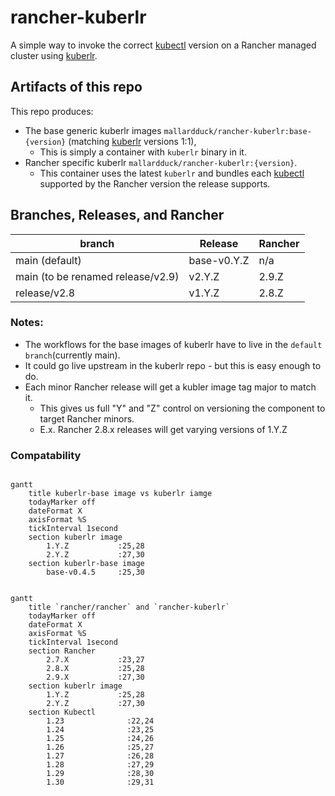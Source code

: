 # rancher-kuberlr
A simple way to invoke the correct [kubectl](https://github.com/rancher/kubectl) version on a Rancher managed cluster using [kuberlr](https://github.com/flavio/kuberlr).

## Artifacts of this repo
This repo produces:
- The base generic kuberlr images `mallardduck/rancher-kuberlr:base-{version}` (matching [kuberlr](https://github.com/flavio/kuberlr) versions 1:1),
  - This is simply a container with `kuberlr` binary in it.
- Rancher specific kuberlr `mallardduck/rancher-kuberlr:{version}`.
  - This container uses the latest `kuberlr` and bundles each [kubectl](https://github.com/rancher/kubectl) supported by the Rancher version the release supports.

## Branches, Releases, and Rancher
| branch | Release | Rancher |
|--------|---------|---------|
|main (default)|base-v0.Y.Z|n/a|
|main (to be renamed release/v2.9)|v2.Y.Z|2.9.Z|
|release/v2.8|v1.Y.Z|2.8.Z|

### Notes:
- The workflows for the base images of kuberlr have to live in the `default branch`(currently main).
- It could go live upstream in the kuberlr repo - but this is easy enough to do.
- Each minor Rancher release will get a kubler image tag major to match it.
  - This gives us full "Y" and "Z" control on versioning the component to target Rancher minors.
  - E.x. Rancher 2.8.x releases will get varying versions of 1.Y.Z

### Compatability

```mermaid

gantt
    title kuberlr-base image vs kuberlr iamge
    todayMarker off
    dateFormat X
    axisFormat %S
    tickInterval 1second
    section kuberlr image
        1.Y.Z           :25,28
        2.Y.Z           :27,30
    section kuberlr-base image
        base-v0.4.5     :25,30
```

```mermaid

gantt
    title `rancher/rancher` and `rancher-kuberlr`
    todayMarker off
    dateFormat X
    axisFormat %S
    tickInterval 1second
    section Rancher
        2.7.X           :23,27
        2.8.X           :25,28
        2.9.X           :27,30
    section kuberlr image
        1.Y.Z           :25,28
        2.Y.Z           :27,30
    section Kubectl
        1.23              :22,24
        1.24              :23,25
        1.25              :24,26
        1.26              :25,27
        1.27              :26,28
        1.28              :27,29
        1.29              :28,30
        1.30              :29,31
```